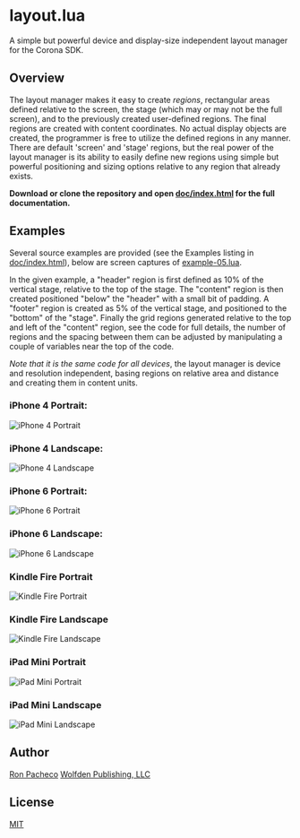 # layout.lua

A simple but powerful device and display-size independent layout manager for the Corona SDK.

## Overview

The layout manager makes it easy to create *regions*, rectangular areas defined relative to the screen, the stage (which may or may not be the full screen), and to the previously created user-defined regions. The final regions are created with content coordinates. No actual display objects are created, the programmer is free to utilize the defined regions in any manner. There are default 'screen' and 'stage' regions, but the real power of the layout manager is its ability to easily define new regions using simple but powerful positioning and sizing options relative to any region that already exists.


**Download or clone the repository and open [doc/index.html](doc/index.html) for the full documentation.**

## Examples

Several source examples are provided (see the Examples listing in [doc/index.html](doc/index.html)), below are screen captures of [example-05.lua](doc/examples/example-05.lua.html).

In the given example, a "header" region is first defined as 10% of the vertical stage, relative to the top of the stage. The "content" region is then created positioned "below" the "header" with a small bit of padding. A "footer" region is created as 5% of the vertical stage, and positioned to the "bottom" of the "stage". Finally the grid regions generated relative to the top and left of the "content" region, see the code for full details, the number of regions and the spacing between them can be adjusted by manipulating a couple of variables near the top of the code.

_Note that it is the same code for all devices_, the layout manager is device and resolution independent, basing regions on relative area and distance and creating them in content units.

### iPhone 4 Portrait:
![iPhone 4 Portrait](examples/example-05-iphone4-po.jpg)

### iPhone 4 Landscape:
![iPhone 4 Landscape](examples/example-05-iphone4-la.jpg)

### iPhone 6 Portrait:
![iPhone 6 Portrait](examples/example-05-iphone6-po.jpg)

### iPhone 6 Landscape:
![iPhone 6 Landscape](examples/example-05-iphone6-la.jpg)

### Kindle Fire Portrait
![Kindle Fire Portrait](examples/example-05-kindle-fire-po.jpg)

### Kindle Fire Landscape
![Kindle Fire Landscape](examples/example-05-kindle-fire-la.jpg)

### iPad Mini Portrait
![iPad Mini Portrait](examples/example-05-ipad-mini-po.jpg)

### iPad Mini Landscape
![iPad Mini Landscape](examples/example-05-ipad-mini-la.jpg)

## Author

[Ron Pacheco](mailto:ron@wolfden.pub)
[Wolfden Publishing, LLC](http://www.wolfden.pub/)

## License

[MIT](https://github.com/wolfdenpublishing/layout/blob/master/LICENSE)
